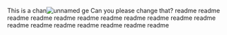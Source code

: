 This is a chan![unnamed](https://github.com/gerritforge-ltd/33degree/assets/136121230/8c2092cf-5bec-4e31-ab82-f8fd31c95d23)
ge
Can you please change that?
readme
readme
readme
readme
readme
readme
readme
readme
readme
readme
readme
readme
readme
readme
readme
readme
readme
readme

